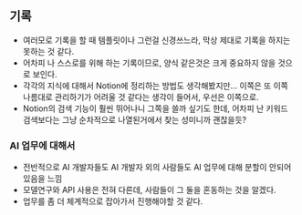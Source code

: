 ## 기록
- 여러모로 기록을 할 때 템플릿이나 그런걸 신경쓰느라, 막상 제대로 기록을 하지는 못하는 것 같다.
- 어차피 나 스스로를 위해 하는 기록이므로, 양식 같은것은 크게 중요하지 않을 것으로 보인다.
- 각각의 지식에 대해서 Notion에 정리하는 방법도 생각해봤지만... 이쪽은 또 이쪽 나름대로 관리하기가 어려울 것 같다는 생각이 들어서, 우선은 이쪽으로.
- Notion의 검색 기능이 훨씬 뛰어나니 그쪽을 쓸까 싶기도 한데, 어차피 난 키워드 검색보다는 그냥 순차적으로 나열된거에서 찾는 성미니까 괜찮을듯?

### AI 업무에 대해서
- 전반적으로 AI 개발자들도 AI 개발자 외의 사람들도 AI 업무에 대해 분할이 안되어있음을 느낌
- 모델연구와 API 사용은 전혀 다른데, 사람들이 그 둘을 혼동하는 것을 알겠다.
- 업무를 좀 더 체계적으로 잡아가서 진행해야할 것 같다.